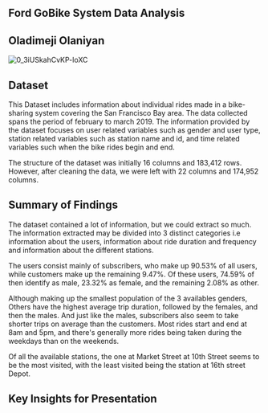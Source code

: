 ## Ford GoBike System Data Analysis
## Oladimeji Olaniyan
![0_3iUSkahCvKP-loXC](https://user-images.githubusercontent.com/98137996/191383029-256b1ac4-6d90-4916-8604-d2dc5961e141.jpg)

## Dataset

This Dataset includes information about individual rides made in a bike-sharing system covering the San Francisco Bay area. The data collected spans the period of february to march 2019. The information provided by the dataset focuses on user related variables such as gender and user type, station related variables such as station name and id, and time related variables such when the bike rides begin and end.

The structure of the dataset was initially 16 columns and 183,412 rows. However, after cleaning the data, we were left with 22 columns and 174,952 columns.



## Summary of Findings

The dataset contained a lot of information, but we could extract so much. The information extracted may be divided into 3 distinct categories i.e information about the users, information about ride duration and frequency and information about the different stations.

The users consist mainly of subscribers, who make up 90.53% of all users, while customers make up the remaining  9.47%. Of these users, 74.59% of then identify as male, 23.32% as female, and the remaining 2.08% as other. 

Although making up the smallest population of the 3 availables genders, Others have the highest average trip duration, followed by the females, and then the males. And just like the males, subscribers also seem to take shorter trips on average than the customers. Most rides start and end at 8am and 5pm, and there's generally more rides being taken during the weekdays than on the weekends.

Of all the available stations, the one at Market Street at 10th Street seems to be the most visited, with the least visited being the station at 16th street Depot.


## Key Insights for Presentation

